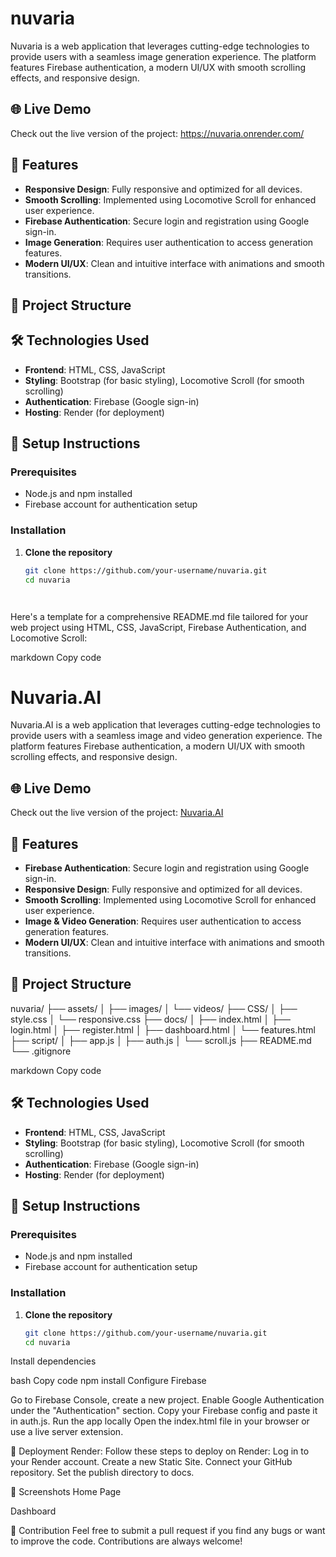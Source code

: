# nuvaria

Nuvaria is a web application that leverages cutting-edge technologies to provide users with a seamless image generation experience. The platform features Firebase authentication, a modern UI/UX with smooth scrolling effects, and responsive design.

## 🌐 Live Demo
Check out the live version of the project: https://nuvaria.onrender.com/

## 🚀 Features
- **Responsive Design**: Fully responsive and optimized for all devices.
- **Smooth Scrolling**: Implemented using Locomotive Scroll for enhanced user experience.
- **Firebase Authentication**: Secure login and registration using Google sign-in.
- **Image  Generation**: Requires user authentication to access generation features.
- **Modern UI/UX**: Clean and intuitive interface with animations and smooth transitions.

## 📂 Project Structure



## 🛠️ Technologies Used
- **Frontend**: HTML, CSS, JavaScript
- **Styling**: Bootstrap (for basic styling), Locomotive Scroll (for smooth scrolling)
- **Authentication**: Firebase (Google sign-in)
- **Hosting**: Render (for deployment)

## 🔧 Setup Instructions
### Prerequisites
- Node.js and npm installed
- Firebase account for authentication setup

### Installation
1. **Clone the repository**
   ```bash
   git clone https://github.com/your-username/nuvaria.git
   cd nuvaria




Here's a template for a comprehensive README.md file tailored for your web project using HTML, CSS, JavaScript, Firebase Authentication, and Locomotive Scroll:

markdown
Copy code
# Nuvaria.AI

Nuvaria.AI is a web application that leverages cutting-edge technologies to provide users with a seamless image and video generation experience. The platform features Firebase authentication, a modern UI/UX with smooth scrolling effects, and responsive design.

## 🌐 Live Demo
Check out the live version of the project: [Nuvaria.AI](https://your-live-demo-url.com)

## 🚀 Features
- **Firebase Authentication**: Secure login and registration using Google sign-in.
- **Responsive Design**: Fully responsive and optimized for all devices.
- **Smooth Scrolling**: Implemented using Locomotive Scroll for enhanced user experience.
- **Image & Video Generation**: Requires user authentication to access generation features.
- **Modern UI/UX**: Clean and intuitive interface with animations and smooth transitions.

## 📂 Project Structure
nuvaria/ ├── assets/ │ ├── images/ │ └── videos/ ├── CSS/ │ ├── style.css │ └── responsive.css ├── docs/ │ ├── index.html │ ├── login.html │ ├── register.html │ ├── dashboard.html │ └── features.html ├── script/ │ ├── app.js │ ├── auth.js │ └── scroll.js ├── README.md └── .gitignore

markdown
Copy code

## 🛠️ Technologies Used
- **Frontend**: HTML, CSS, JavaScript
- **Styling**: Bootstrap (for basic styling), Locomotive Scroll (for smooth scrolling)
- **Authentication**: Firebase (Google sign-in)
- **Hosting**: Render (for deployment)

## 🔧 Setup Instructions
### Prerequisites
- Node.js and npm installed
- Firebase account for authentication setup

### Installation
1. **Clone the repository**
   ```bash
   git clone https://github.com/your-username/nuvaria.git
   cd nuvaria
Install dependencies

bash
Copy code
npm install
Configure Firebase

Go to Firebase Console, create a new project.
Enable Google Authentication under the "Authentication" section.
Copy your Firebase config and paste it in auth.js.
Run the app locally Open the index.html file in your browser or use a live server extension.

🚀 Deployment
Render: Follow these steps to deploy on Render:
Log in to your Render account.
Create a new Static Site.
Connect your GitHub repository.
Set the publish directory to docs.

 
📸 Screenshots
Home Page

Dashboard

🤝 Contribution
Feel free to submit a pull request if you find any bugs or want to improve the code. Contributions are always welcome!